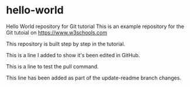 # hello-world
Hello World repository for Git tutorial
This is an example repository for the Git tutoial on https://www.w3schools.com

This repository is built step by step in the tutorial.

This is a line I added to show it's been edited in GitHub.

This is a line to test the pull command.

This line has been added as part of the update-readme branch changes.

